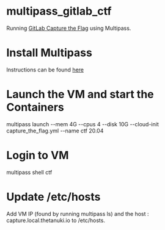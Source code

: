 # multipass_gitlab_ctf

Running [GitLab Capture the Flag](https://about.gitlab.com/blog/2020/08/12/how-to-play-gitlab-ctf-at-home/) using Multipass.

# Install Multipass 

Instructions can be found [here](https://multipass.run)

# Launch the VM and start the Containers

multipass launch --mem 4G --cpus 4 --disk 10G --cloud-init capture_the_flag.yml --name ctf 20.04

# Login to VM

multipass shell ctf

# Update /etc/hosts

Add VM IP (found by running multipass ls) and the host : capture.local.thetanuki.io to /etc/hosts.

